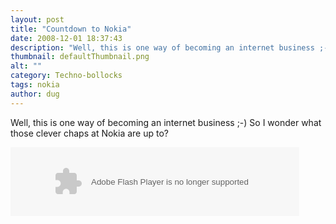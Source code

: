 ```yaml
---
layout: post
title: "Countdown to Nokia"
date: 2008-12-01 18:37:43
description: "Well, this is one way of becoming an internet business ;-) So I wonder what those clever chaps at Nokia are up to?&#8230;"
thumbnail: defaultThumbnail.png
alt: ""
category: Techno-bollocks
tags: nokia
author: dug
---
```


<p>Well, this is one way of becoming an internet business ;-) So I wonder what those clever chaps at Nokia are up to?</p>

<p><object width='457' height='131' type='application/x-shockwave-flash' data='http://events.nokia.com/countdown/flash/counter.swf' id='embed'><param name='movie' value='http://events.nokia.com/countdown/flash/counter.swf' /><param name='menu' value='false'/><param name='scale' value='exactFit'/><param name='flashvars' value='clickTag=http://events.nokia.com/countdown'/><embed src='http://events.nokia.com/countdown/flash/counter.swf'  width='462' height='110' name='embed' type='application/x-shockwave-flash' /></object></p>
